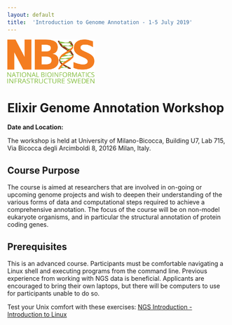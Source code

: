 ```yaml
---
layout: default
title:  'Introduction to Genome Annotation - 1-5 July 2019'
---
```


[<img align="center" src="NBIS.png" width="200" height="100" />](https://nbis.se) 

# Elixir Genome Annotation Workshop

**Date and Location:**

The workshop is held at University of Milano-Bicocca, Building U7, Lab 715,
Via Bicocca degli Arcimboldi 8, 20126 Milan, Italy.

## Course Purpose

The course is aimed at researchers that are involved in on-going or upcoming genome projects and wish to deepen their understanding of the various forms of data and computational steps required to achieve a comprehensive annotation. The focus of the course will be on non-model eukaryote organisms, and in particular the structural annotation of protein coding genes.


## Prerequisites

This is an advanced course. Participants must be comfortable navigating a Linux shell and executing 
programs from the command line. Previous experience from working with NGS data is beneficial. Applicants 
are encouraged to bring their own laptops, but there will be computers to use for participants unable to do so.

Test your Unix comfort with these exercises: [NGS Introduction - Introduction to Linux](https://scilifelab.github.io/courses/ngsintro/1809/labs/linux-intro)
